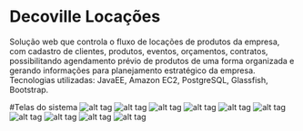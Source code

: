 # Decoville Locações
Solução web que controla o fluxo de locações de produtos da empresa, com cadastro de clientes, produtos, eventos, orçamentos, contratos, possibilitando agendamento prévio de produtos de uma forma organizada e gerando informações para planejamento estratégico da empresa.
Tecnologias utilizadas: JavaEE, Amazon EC2, PostgreSQL, Glassfish, Bootstrap.

#Telas do sistema
![alt tag](https://github.com/vitoralves/locacao/blob/master/telasDecoville/login.png)
![alt tag](https://github.com/vitoralves/locacao/blob/master/telasDecoville/home.png)
![alt tag](https://github.com/vitoralves/locacao/blob/master/telasDecoville/clientes.png)
![alt tag](https://github.com/vitoralves/locacao/blob/master/telasDecoville/eventos.png)
![alt tag](https://github.com/vitoralves/locacao/blob/master/telasDecoville/orcamento.png)
![alt tag](https://github.com/vitoralves/locacao/blob/master/telasDecoville/check_list.png)
![alt tag](https://github.com/vitoralves/locacao/blob/master/telasDecoville/login_mobile.png)
![alt tag](https://github.com/vitoralves/locacao/blob/master/telasDecoville/home_mobile.png)
![alt tag](https://github.com/vitoralves/locacao/blob/master/telasDecoville/home_menu_mobile.png)
![alt tag](https://github.com/vitoralves/locacao/blob/master/telasDecoville/check_list_mobile.png)
